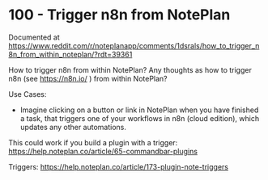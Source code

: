 # 100 - Trigger n8n from NotePlan

Documented at https://www.reddit.com/r/noteplanapp/comments/1dsrals/how_to_trigger_n8n_from_within_noteplan/?rdt=39361

How to trigger n8n from within NotePlan?
Any thoughts as how to trigger n8n (see https://n8n.io/ ) from within NotePlan?

Use Cases:

- Imagine clicking on a button or link in NotePlan when you have finished a task, that triggers one of your workflows in n8n (cloud edition), which updates any other automations.

This could work if you build a plugin with a trigger: https://help.noteplan.co/article/65-commandbar-plugins

Triggers: https://help.noteplan.co/article/173-plugin-note-triggers  
